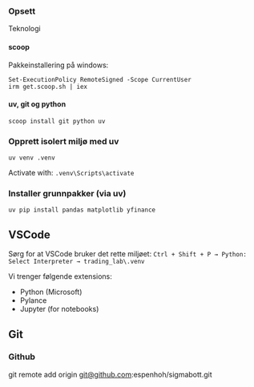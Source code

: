 ### Opsett

Teknologi

#### scoop
Pakkeinstallering på windows:

```
Set-ExecutionPolicy RemoteSigned -Scope CurrentUser
irm get.scoop.sh | iex
```

#### uv, git og python


``` scoop install git python uv ```

### Opprett isolert miljø med uv

` uv venv .venv ` 

Activate with: ` .venv\Scripts\activate `

### Installer grunnpakker (via uv)
` uv pip install pandas matplotlib yfinance `


## VSCode
 
Sørg for at VSCode bruker det rette miljøet: 
` Ctrl + Shift + P → Python: Select Interpreter → trading_lab\.venv `

Vi trenger følgende extensions:
- Python (Microsoft)
- Pylance
- Jupyter (for notebooks)


## Git

### Github

git remote add origin git@github.com:espenhoh/sigmabott.git